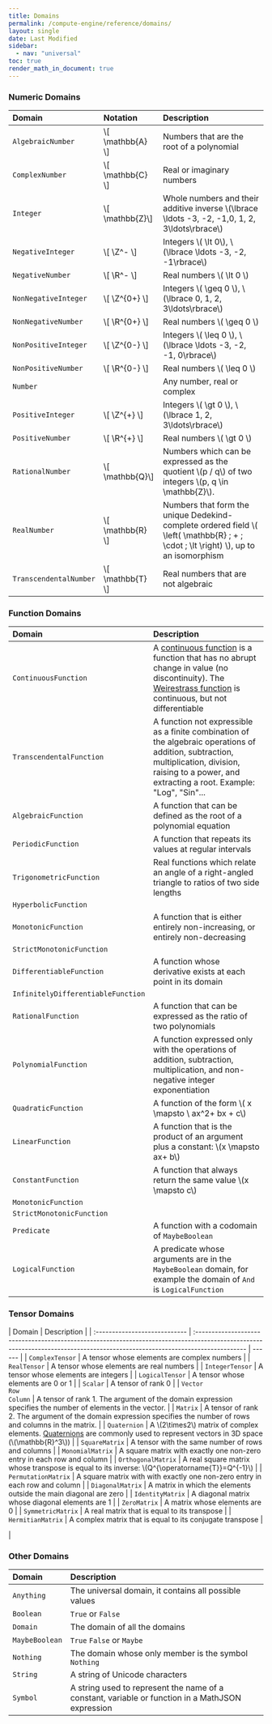 ```yaml
---
title: Domains
permalink: /compute-engine/reference/domains/
layout: single
date: Last Modified
sidebar:
  - nav: "universal"
toc: true
render_math_in_document: true
---
```


### Numeric Domains

<div class=symbols-table>

| Domain                 | Notation           | Description                                                                                                                            |
| :--------------------- | :----------------- | :------------------------------------------------------------------------------------------------------------------------------------- |
| `AlgebraicNumber`      | \\[ \mathbb{A} \\] | Numbers that are the root of a polynomial                                                                                              |
| `ComplexNumber`        | \\[ \mathbb{C} \\] | Real or imaginary numbers                                                                                                              |
| `Integer`              | \\[ \mathbb{Z}\\]  | Whole numbers and their additive inverse \\(\lbrace \ldots -3, -2, -1,0, 1, 2, 3\ldots\rbrace\\)                                       |
| `NegativeInteger`      | \\[ \Z^- \\]       | Integers \\( \lt 0\\), \\(\lbrace \ldots -3, -2, -1\rbrace\\)                                                                          |
| `NegativeNumber`       | \\[ \R^- \\]       | Real numbers \\( \lt 0 \\)                                                                                                             |
| `NonNegativeInteger`   | \\[ \Z^{0+} \\]    | Integers \\( \geq 0 \\), \\(\lbrace 0, 1, 2, 3\ldots\rbrace\\)                                                                         |
| `NonNegativeNumber`    | \\[ \R^{0+} \\]    | Real numbers \\( \geq 0 \\)                                                                                                            |
| `NonPositiveInteger`   | \\[ \Z^{0-} \\]    | Integers \\( \leq 0 \\), \\(\lbrace \ldots -3, -2, -1, 0\rbrace\\)                                                                     |
| `NonPositiveNumber`    | \\[ \R^{0-} \\]    | Real numbers \\( \leq 0 \\)                                                                                                            |
| `Number`               |                    | Any number, real or complex                                                                                                            |
| `PositiveInteger`      | \\[ \Z^{+} \\]     | Integers \\( \gt 0 \\), \\(\lbrace 1, 2, 3\ldots\rbrace\\)                                                                             |
| `PositiveNumber`       | \\[ \R^{+} \\]     | Real numbers \\( \gt 0 \\)                                                                                                             |
| `RationalNumber`       | \\[ \mathbb{Q}\\]  | Numbers which can be expressed as the quotient \\(p / q\\) of two integers \\(p, q \in \mathbb{Z}\\).                                  |
| `RealNumber`           | \\[ \mathbb{R} \\] | Numbers that form the unique Dedekind-complete ordered field \\( \left( \mathbb{R} ; + ; \cdot ; \lt \right) \\), up to an isomorphism |
| `TranscendentalNumber` | \\[ \mathbb{T} \\] | Real numbers that are not algebraic                                                                                                    |

</div>

### Function Domains

<div class=symbols-table>

| Domain                             | Description                                                                                                                                                                                                                                                          |
| :--------------------------------- | :------------------------------------------------------------------------------------------------------------------------------------------------------------------------------------------------------------------------------------------------------------------- |
| `ContinuousFunction`               | A [continuous function](https://en.wikipedia.org/wiki/Continuous_function) is a function that has no abrupt change in value (no discontinuity). The [Weirestrass function](https://en.wikipedia.org/wiki/Weierstrass_function) is continuous, but not differentiable |
| `TranscendentalFunction`           | A function not expressible as a finite combination of the algebraic operations of addition, subtraction, multiplication, division, raising to a power, and extracting a root. Example: "Log", "Sin"...                                                               |
| `AlgebraicFunction`                | A function that can be defined as the root of a polynomial equation                                                                                                                                                                                                  |
| `PeriodicFunction`                 | A function that repeats its values at regular intervals                                                                                                                                                                                                              |
| `TrigonometricFunction`            | Real functions which relate an angle of a right-angled triangle to ratios of two side lengths                                                                                                                                                                        |
| `HyperbolicFunction`               |                                                                                                                                                                                                                                                                      |
| `MonotonicFunction`                | A function that is either entirely non-increasing, or entirely non-decreasing                                                                                                                                                                                        |
| `StrictMonotonicFunction`          |                                                                                                                                                                                                                                                                      |
| `DifferentiableFunction`           | A function whose derivative exists at each point in its domain                                                                                                                                                                                                       |
| `InfinitelyDifferentiableFunction` |                                                                                                                                                                                                                                                                      |
| `RationalFunction`                 | A function that can be expressed as the ratio of two polynomials                                                                                                                                                                                                     |
| `PolynomialFunction`               | A function expressed only with the operations of addition, subtraction, multiplication, and non-negative integer exponentiation                                                                                                                                      |
| `QuadraticFunction`                | A function of the form \\( x \mapsto \ ax^2+ bx + c\\)                                                                                                                                                                                                               |
| `LinearFunction`                   | A function that is the product of an argument plus a constant: \\(x \mapsto ax+ b\\)                                                                                                                                                                                 |
| `ConstantFunction`                 | A function that always return the same value \\(x \mapsto c\\)                                                                                                                                                                                                       |
| `MonotonicFunction`                |                                                                                                                                                                                                                                                                      |
| `StrictMonotonicFunction`          |                                                                                                                                                                                                                                                                      |
| `Predicate`                        | A function with a codomain of `MaybeBoolean`                                                                                                                                                                                                                         |
| `LogicalFunction`                  | A predicate whose arguments are in the `MaybeBoolean` domain, for example the domain of `And` is `LogicalFunction`                                                                                                                                                   |

</div>

### Tensor Domains

<div class=symbols-table>

| Domain                        | Description                                                                                                                                                                  |
| :---------------------------- | :--------------------------------------------------------------------------------------------------------------------------------------------------------------------------- | ------ |
| `ComplexTensor`               | A tensor whose elements are complex numbers                                                                                                                                  |
| `RealTensor`                  | A tensor whose elements are real numbers                                                                                                                                     |
| `IntegerTensor`               | A tensor whose elements are integers                                                                                                                                         |
| `LogicalTensor`               | A tensor whose elements are 0 or 1                                                                                                                                           |
| `Scalar`                      | A tensor of rank 0                                                                                                                                                           |
| `Vector`<br>`Row`<br>`Column` | A tensor of rank 1. The argument of the domain expression specifies the number of elements in the vector.                                                                    |
| `Matrix`                      | A tensor of rank 2. The argument of the domain expression specifies the number of rows and columns in the matrix.                                                            |
| `Quaternion`                  | A \\(2\times2\\) matrix of complex elements. [Quaternions](https://en.wikipedia.org/wiki/Quaternion) are commonly used to represent vectors in 3D space (\\(\mathbb{R}^3\\)) |
| `SquareMatrix`                | A tensor with the same number of rows and columns                                                                                                                            |
| `MonomialMatrix`              | A square matrix with exactly one non-zero entry in each row and column                                                                                                       |
| `OrthogonalMatrix`            | A real square matrix whose transpose is equal to its inverse: \\(Q^{\operatorname{T}}=Q^{-1}\\)                                                                              |
| `PermutationMatrix`           | A square matrix with with exactly one non-zero entry in each row and column                                                                                                  |
| `DiagonalMatrix`              | A matrix in which the elements outside the main diagonal are zero                                                                                                            |
| `IdentityMatrix`              | A diagonal matrix whose diagonal elements are 1                                                                                                                              |
| `ZeroMatrix`                  | A matrix whose elements are 0                                                                                                                                                |
| `SymmetricMatrix`             | A real matrix that is equal to its transpose                                                                                                                                 |
| `HermitianMatrix`             | A complex matrix that is equal to its conjugate transpose                                                                                                                    | </div> |

### Other Domains

<div class=symbols-table>

| Domain         | Description                                                                                      |
| :------------- | :----------------------------------------------------------------------------------------------- |
| `Anything`     | The universal domain, it contains all possible values                                            |
| `Boolean`      | `True` or `False`                                                                                |
| `Domain`       | The domain of all the domains                                                                    |
| `MaybeBoolean` | `True` `False` or `Maybe`                                                                        |
| `Nothing`      | The domain whose only member is the symbol `Nothing`                                             |
| `String`       | A string of Unicode characters                                                                   |
| `Symbol`       | A string used to represent the name of a constant, variable or function in a MathJSON expression |

</div>
